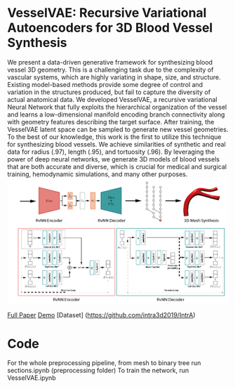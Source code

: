 # VesselVAE: Recursive Variational Autoencoders for 3D Blood Vessel Synthesis
We present a data-driven generative framework for synthesizing blood vessel 3D geometry. 
This is a challenging task due to the complexity of vascular systems, which are highly variating in shape, size, and structure.
Existing model-based methods provide some degree of control and variation in the structures produced, but fail to capture the diversity of actual anatomical data.
We developed VesselVAE, a recursive variational Neural Network that fully exploits the hierarchical organization of the vessel and learns a low-dimensional manifold encoding branch connectivity along with geometry features describing the target surface. 
After training, the VesselVAE latent space can be sampled to generate new vessel geometries. 
To the best of our knowledge, this work is the first to utilize this technique for synthesizing blood vessels. 
We achieve similarities of synthetic and real data for radius (.97), length (.95), and tortuosity (.96).
By leveraging the power of deep neural networks, we generate 3D models of blood vessels that are both accurate and diverse, which is crucial for medical and surgical training, hemodynamic simulations, and many other purposes.
![teaser](overview.png)

[Full Paper](https://arxiv.org/pdf/2307.03592.pdf)
[Demo](https://huggingface.co/spaces/paufeldman/vv)
[Dataset] (https://github.com/intra3d2019/IntrA)

# Code 
For the whole preprocessing pipeline, from mesh to binary tree run sections.ipynb (preprocessing folder)
To train the network, run VesselVAE.ipynb
